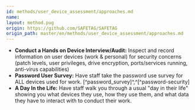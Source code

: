 ```yaml
---
id: methods/user_device_assessment/approaches.md
name: 
layout: method.pug
origin: https://github.com/SAFETAG/SAFETAG
origin_path: master/en/methods/user_device_assessment/approaches.md
---
```


* **Conduct a Hands on  Device Interview/Audit:** Inspect and record information on user devices (work & personal) for security concerns (patch levels, user privileges, drive encryption, ports/services running, anti-virus capabilities)
* **Password User Survey:** Have staff take the password use survey for ALL devices used for work. [^password_survey]^,^[^password-security]
* **A Day In the Life:** Have staff walk you through a usual "day in their life" showing you what devices they use, how they use them, and what data they have to interact with to conduct their work.


